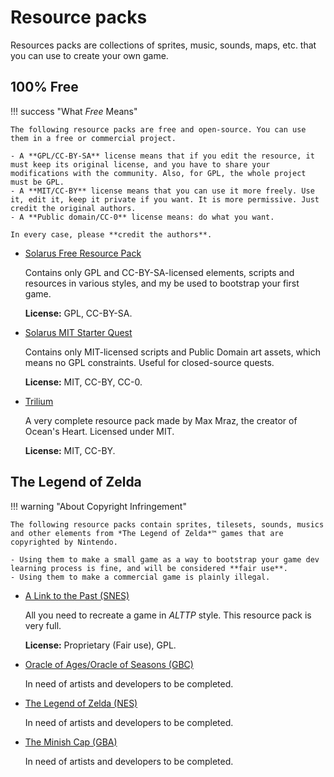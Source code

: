 # Resource packs

Resources packs are collections of sprites, music, sounds, maps, etc. that you can use to create your own game.

## 100% Free

!!! success "What *Free* Means"

    The following resource packs are free and open-source. You can use them in a free or commercial project.

    - A **GPL/CC-BY-SA** license means that if you edit the resource, it must keep its original license, and you have to share your modifications with the community. Also, for GPL, the whole project must be GPL.
    - A **MIT/CC-BY** license means that you can use it more freely. Use it, edit it, keep it private if you want. It is more permissive. Just credit the original authors.
    - A **Public domain/CC-0** license means: do what you want.

    In every case, please **credit the authors**.

- [Solarus Free Resource Pack](https://gitlab.com/solarus-games/solarus-free-resource-pack)

    Contains only GPL and CC-BY-SA-licensed elements, scripts and resources in various styles, and my be used to bootstrap your first game.

    **License:** GPL, CC-BY-SA.

- [Solarus MIT Starter Quest](https://gitlab.com/Splyth/solarus-mit-starter-quest/-/tree/master/data)

    Contains only MIT-licensed scripts and Public Domain art assets, which means no GPL constraints. Useful for closed-source quests.

    **License:** MIT, CC-BY, CC-0.

- [Trilium](https://gitlab.com/maxmraz/trillium/)

    A very complete resource pack made by Max Mraz, the creator of Ocean's Heart. Licensed under MIT.

    **License:** MIT, CC-BY.

## The Legend of Zelda

!!! warning "About Copyright Infringement"

    The following resource packs contain sprites, tilesets, sounds, musics and other elements from *The Legend of Zelda*™ games that are copyrighted by Nintendo.

    - Using them to make a small game as a way to bootstrap your game dev learning process is fine, and will be considered **fair use**.
    - Using them to make a commercial game is plainly illegal.

- [A Link to the Past (SNES)](https://gitlab.com/solarus-games/solarus-alttp-pack)

    All you need to recreate a game in _ALTTP_ style. This resource pack is very full.

    **License:** Proprietary (Fair use), GPL.

- [Oracle of Ages/Oracle of Seasons (GBC)](https://github.com/Zunashy/GameboyRessourcePack/)

    In need of artists and developers to be completed.

- [The Legend of Zelda (NES)](http://forum.solarus-games.org/index.php/topic,1365.0.html)

    In need of artists and developers to be completed.

- [The Minish Cap (GBA)](http://forum.solarus-games.org/index.php/topic,1346.0.html)

    In need of artists and developers to be completed.
